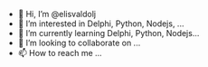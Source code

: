 - 👋 Hi, I’m @elisvaldolj
- 👀 I’m interested in Delphi, Python, Nodejs, ...
- 🌱 I’m currently learning Delphi, Python, Nodejs...
- 💞️ I’m looking to collaborate on ...
- 📫 How to reach me ...

<!---
elisvaldolj/elisvaldolj is a ✨ special ✨ repository because its `README.md` (this file) appears on your GitHub profile.
You can click the Preview link to take a look at your changes.
--->
